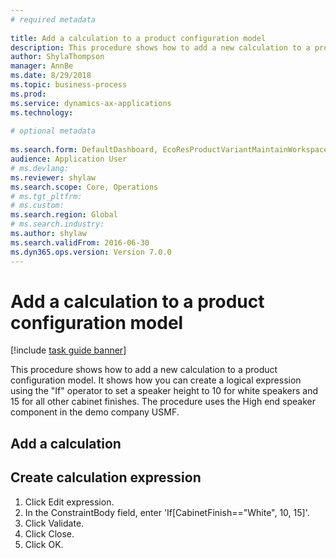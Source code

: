 ```yaml
--- 
# required metadata 
 
title: Add a calculation to a product configuration model
description: This procedure shows how to add a new calculation to a product configuration model. 
author: ShylaThompson
manager: AnnBe 
ms.date: 8/29/2018
ms.topic: business-process 
ms.prod:  
ms.service: dynamics-ax-applications 
ms.technology:  
 
# optional metadata 
 
ms.search.form: DefaultDashboard, EcoResProductVariantMaintainWorkspace, PCProductConfigurationModelListPage, PCProductConfigurationModelDetails, PCConstraintEditor, PCRuntimeConfiguratorValidate   
audience: Application User 
# ms.devlang:  
ms.reviewer: shylaw
ms.search.scope: Core, Operations 
# ms.tgt_pltfrm:  
# ms.custom:  
ms.search.region: Global
# ms.search.industry: 
ms.author: shylaw
ms.search.validFrom: 2016-06-30 
ms.dyn365.ops.version: Version 7.0.0 
---
```

# Add a calculation to a product configuration model

[!include [task guide banner](../../includes/task-guide-banner.md)]

This procedure shows how to add a new calculation to a product configuration model. It shows how you can create a logical expression using the "If" operator to set a speaker height to 10 for white speakers and 15 for all other cabinet finishes. The procedure uses the High end speaker component in the demo company USMF.


## Add a calculation

## Create calculation expression
1. Click Edit expression.
2. In the ConstraintBody field, enter 'If[CabinetFinish=="White", 10, 15]'.
3. Click Validate.
4. Click Close.
5. Click OK.

